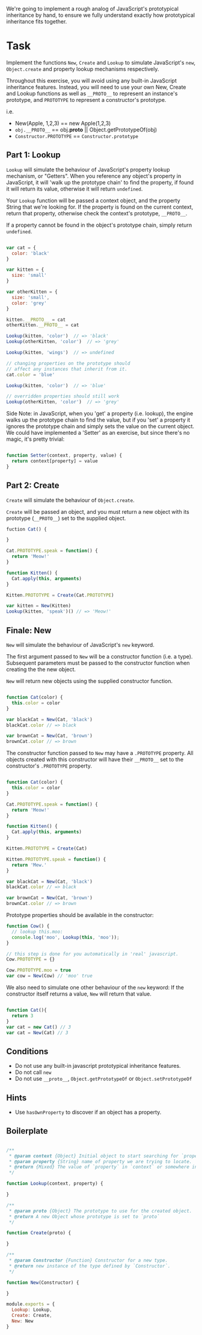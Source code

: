 We're going to implement a rough analog of JavaScript's prototypical inheritance by hand,
to ensure we fully understand exactly how prototypical inheritance fits together.

# Task

Implement the functions `New`, `Create` and `Lookup` to simulate JavaScript's
`new`, `Object.create` and property lookup mechanisms respectively.

Throughout this exercise, you will avoid using any built-in JavaScript inheritance features.
Instead, you will need to use your own New, Create and Lookup functions as well as `__PROTO__`
to represent an instance's prototype, and `PROTOTYPE` to represent a constructor's prototype.

i.e.

* New(Apple, 1,2,3) == new Apple(1,2,3)
* `obj.__PROTO__` == obj.__proto__ || Object.getPrototypeOf(obj)
* `Constructor.PROTOTYPE` == `Constructor.prototype`

## Part 1: Lookup

`Lookup` will simulate the behaviour of JavaScript's property lookup mechanism, or "Getters".
When you reference any object's property in JavaScript, it will 'walk up the prototype chain'
to find the property, if found it will return its value, otherwise it will return `undefined`.

Your `Lookup` function will be passed a context object, and the property String
that we're looking for. If the property is found on the current context,
return that property, otherwise check the context's prototype, `__PROTO__`.

If a property cannot be found in the object's prototype chain, simply
return `undefined`.

```js

var cat = {
  color: 'black'
}

var kitten = {
  size: 'small'
}

var otherKitten = {
  size: 'small',
  color: 'grey'
}

kitten.__PROTO__ = cat
otherKitten.__PROTO__ = cat

Lookup(kitten, 'color')  // => 'black'
Lookup(otherKitten, 'color')  // => 'grey'

Lookup(kitten, 'wings')  // => undefined

// changing properties on the prototype should
// affect any instances that inherit from it.
cat.color = 'blue'

Lookup(kitten, 'color')  // => 'blue'

// overridden properties should still work
Lookup(otherKitten, 'color')  // => 'grey'

```

Side Note: in JavaScript, when you 'get' a property (i.e. lookup), the engine walks
up the prototype chain to find the value, but if you 'set' a property it ignores
the prototype chain and simply sets the value on the current object.
We could have implemented a 'Setter' as an exercise, but since there's no magic, it's pretty trivial:

```js

function Setter(context, property, value) {
  return context[property] = value
}

```

## Part 2: Create

`Create` will simulate the behaviour of `Object.create`.

`Create` will be passed an object, and you must return a new object with its
prototype (`__PROTO__`) set to the supplied object.

```js
fuction Cat() {

}

Cat.PROTOTYPE.speak = function() {
  return 'Meow!'
}

function Kitten() {
  Cat.apply(this, arguments)
}

Kitten.PROTOTYPE = Create(Cat.PROTOTYPE)

var kitten = New(Kitten)
Lookup(kitten, 'speak')() // => 'Meow!'

```

## Finale: New

`New` will simulate the behaviour of JavaScript's `new` keyword.

The first argument passed to `New` will be a constructor function (i.e. a type).
Subsequent parameters must be passed to the constructor function when creating the
the new object.

`New` will return new objects using the supplied constructor function.

```js

function Cat(color) {
  this.color = color
}

var blackCat = New(Cat, 'black')
blackCat.color // => black

var brownCat = New(Cat, 'brown')
brownCat.color // => brown

```

The constructor function passed to `New` may have a `.PROTOTYPE` property.
All objects created with this constructor will have their `__PROTO__`
set to the constructor's `.PROTOTYPE` property.

```js

function Cat(color) {
  this.color = color
}

Cat.PROTOTYPE.speak = function() {
  return 'Meow!'
}

function Kitten() {
  Cat.apply(this, arguments)
}

Kitten.PROTOTYPE = Create(Cat)

Kitten.PROTOTYPE.speak = function() {
  return 'Mew.'
}

var blackCat = New(Cat, 'black')
blackCat.color // => black

var brownCat = New(Cat, 'brown')
brownCat.color // => brown

```

Prototype properties should be available in the constructor:

```js
function Cow() {
  // lookup this.moo:
  console.log('moo', Lookup(this, 'moo'));
}

// this step is done for you automatically in 'real' javascript.
Cow.PROTOTYPE = {}

Cow.PROTOTYPE.moo = true
var cow = New(Cow) // 'moo' true

```

We also need to simulate one other behaviour of the `new` keyword:
If the constructor itself returns a value, `New` will return that value.

```js

function Cat(){
  return 3
}
var cat = new Cat() // 3
var cat = New(Cat) // 3

```

## Conditions

* Do not use any built-in javascript prototypical inheritance features.
* Do not call `new`
* Do not use `__proto__`, `Object.getPrototypeOf` or `Object.setPrototypeOf`

## Hints

* Use `hasOwnProperty` to discover if an object has a property.


## Boilerplate

```js

/**
 * @param context {Object} Initial object to start searching for `property`
 * @param property {String} name of property we are trying to locate.
 * @return {Mixed} The value of `property` in `context` or somewhere in its prototype chain.
 */

function Lookup(context, property) {

}

/**
 * @param proto {Object} The prototype to use for the created object.
 * @return A new Object whose prototype is set to `proto`
 */

function Create(proto) {

}

/**
 * @param Constructor {Function} Constructor for a new type.
 * @return new instance of the type defined by `Constructor`.
 */

function New(Constructor) {

}

module.exports = {
  Lookup: Lookup,
  Create: Create,
  New: New
}

```
